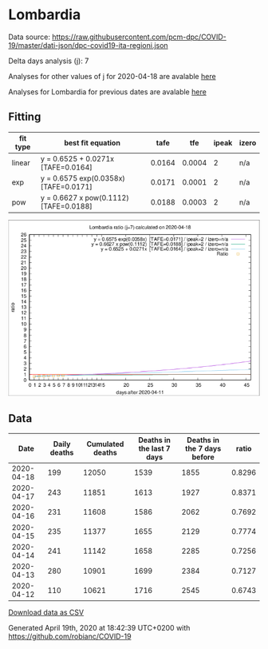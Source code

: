 # Lombardia

Data source: https://raw.githubusercontent.com/pcm-dpc/COVID-19/master/dati-json/dpc-covid19-ita-regioni.json

Delta days analysis (j): 7

Analyses for other values of j for 2020-04-18 are avalable [here](../2020-04-18/README.md)

Analyses for Lombardia for previous dates are avalable [here](../README.md)

## Fitting 
|fit type|best fit equation|tafe|tfe|ipeak|izero|
|-------|-----|--------|------|---|---|
|linear|y = 0.6525 + 0.0271x  [TAFE=0.0164]|0.0164|0.0004|2|n/a|
|exp|y = 0.6575 exp(0.0358x)  [TAFE=0.0171]|0.0171|0.0001|2|n/a|
|pow|y = 0.6627 x pow(0.1112)  [TAFE=0.0188]|0.0188|0.0003|2|n/a|

![Plot](COVID-19_lombardia_j7_2020-04-18.png)

## Data
|Date|Daily deaths|Cumulated deaths|Deaths in the last 7 days|Deaths in the 7 days before|ratio|
|----|----------|-----------|-------|--------------------|-----|
|2020-04-18|199|12050|1539|1855|0.8296|
|2020-04-17|243|11851|1613|1927|0.8371|
|2020-04-16|231|11608|1586|2062|0.7692|
|2020-04-15|235|11377|1655|2129|0.7774|
|2020-04-14|241|11142|1658|2285|0.7256|
|2020-04-13|280|10901|1699|2384|0.7127|
|2020-04-12|110|10621|1716|2545|0.6743|

[Download data as CSV](COVID-19_lombardia_j7_2020-04-18.csv)

Generated April 19th, 2020 at 18:42:39 UTC+0200 with https://github.com/robianc/COVID-19
